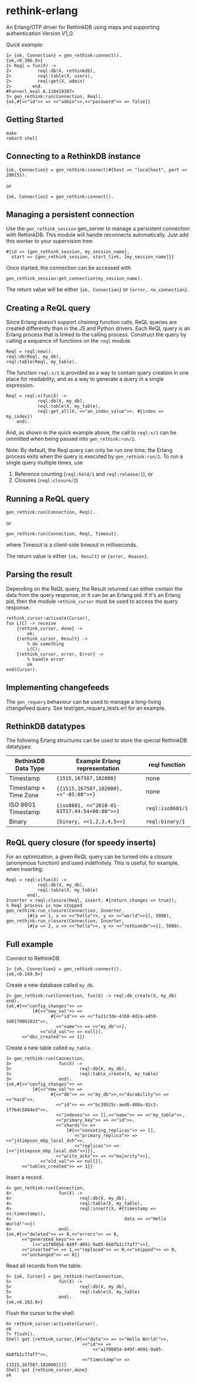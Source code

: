rethink-erlang
==============
An Erlang/OTP driver for RethinkDB using maps and supporting authentication
Version V1_0.

*Quick example:*
```
1> {ok, Connection} = gen_rethink:connect().
{ok,<0.386.0>}
2> Reql = fun(X) ->
2>          reql:db(X, rethinkdb),
2>          reql:table(X, users),
2>          reql:get(X, admin)
2>        end.
#Fun<erl_eval.6.118419387>
3> gen_rethink:run(Connection, Reql).
{ok,#{<<"id">> => <<"admin">>,<<"password">> => false}}
```

Getting Started
---------------
```
make
rebar3 shell
```

Connecting to a RethinkDB instance
----------------------------------
```
{ok, Connection} = gen_rethink:connect(#{host => "localhost", port => 28015}).
```
or
```
{ok, Connection} = gen_rethink:connect().
```

Managing a persistent connection
--------------------------------
Use the `gen_rethink_session` gen_server to manage a persistent connection with 
RethinkDB. This module will handle reconnects automatically. Just add this
worker to your supervision tree:

```
#{id => {gen_rethink_session, my_session_name},
  start => {gen_rethink_session, start_link, [my_session_name]}}
```

Once started, the connection can be accessed with
```
gen_rethink_session:get_connection(my_session_name).
```

The return value will be either `{ok, Connection}` or `{error, no_connection}`.

Creating a ReQL query
---------------------
Since Erlang doesn't support chaining function calls, ReQL queries are created
differently than in the JS and Python drivers. Each ReQL query is an Erlang
process that is linked to the calling process. Construct the query by calling
a sequence of functions on the `reql` module.
```
Reql = reql:new().
reql:db(Reql, my_db),
reql:table(Reql, my_table).
```

The function `reql:x/1` is provided as a way to contain query creation in one
place for readability, and as a way to generate a query in a single expression.

```
Reql = reql:x(fun(X) ->
            reql:db(X, my_db),
            reql:table(X, my_table),
            reql:get_all(X, <<"an_index_value">>, #{index => my_index})
    end).
```
And, as shown in the quick example above, the call to `reql:x/1` can be ommitted
when being passed into `gen_rethink:run/2`.

Note: By default, the Reql query can only be run one time; the Erlang process exits when
the query is executed by `gen_rethink:run/2`. To run a single query multiple
times, use
1. Reference counting (`reql:hold/1` and `reql:release/1`), or
2. Closures (`reql:closure/2`)

Running a ReQL query
----------------
```
gen_rethink:run(Connection, Reql).
```
or
```
gen_rethink:run(Connection, Reql, Timeout).
```
where Timeout is a client-side timeout in milliseconds.

The return value is either `{ok, Result}` or `{error, Reason}`.

Parsing the result
----------------
Depending on the ReQL query, the Result returned can either contain the data
from the query response, or it can be an Erlang pid. If it's an Erlang pid,
then the module `rethink_cursor` must be used to access the query response.

```
rethink_cursor:activate(Cursor),
fun L(C) -> receive
    {rethink_cursor, done} ->
        ok;
    {rethink_cursor, Result} ->
        % do something
        L(C);
    {rethink_cursor, error, Error} ->
        % handle error
        ok
end(Cursor).
```

Implementing changefeeds
------------------------
The `gen_requery` behaviour can be used to manage a long-living changefeed query. 
See test/gen_requery_tests.erl for an example.

RethinkDB datatypes
-------------------
The following Erlang structures can be used to store the special RethinkDB
datatypes:

| RethinkDB Data Type   | Example Erlang representation                | reql function    |
| --------------------- | -------------------------------------------- | ---------------- |
| Timestamp             | `{1515,167587,102000}`                       | none             |
| Timestamp + Time Zone | `{{1515,167587,102000}, <<"-05:00">>}`       | none             |
| ISO 8601 Timestamp    | `{iso8601, <<"2018-01-03T17:44:54+00:00">>}` | `reql:iso8601/1` |
| Binary                | `{binary, <<1,2,3,4,5>>}`                    | `reql:binary/1`  |

ReQL query closure (for speedy inserts)
-----------------------------------
For an optimization, a given ReQL query can be turned into a closure (anonymous
function) and used indefinitely. This is useful, for example, when inserting:

```
Reql = reql:x(fun(X) ->
            reql:db(X, my_db),
            reql:table(X, my_table)
        end),
Inserter = reql:closure(Reql, insert, #{return_changes => true}),
% Reql process is now stopped
gen_rethink:run_closure(Connection, Inserter,
        [#{a => 1, x => <<"hello">>, y => <<"world">>}], 5000),
gen_rethink:run_closure(Connection, Inserter,
        [#{a => 2, x => <<"hello">>, y => <<"rethinkdb">>}], 5000).
```

Full example
------------
Connect to RethinkDB
```
1> {ok, Connection} = gen_rethink:connect().
{ok,<0.149.0>}
```
Create a new database called `my_db`.
```
2> gen_rethink:run(Connection, fun(X) -> reql:db_create(X, my_db) end).
{ok,#{<<"config_changes">> =>
          [#{<<"new_val">> =>
                 #{<<"id">> => <<"fa21c3de-41b8-4d2a-a459-3d01f0002833">>,
                   <<"name">> => <<"my_db">>},
             <<"old_val">> => null}],
      <<"dbs_created">> => 1}}
```
Create a new table called `my_table`.
```
3> gen_rethink:run(Connection,
3>                  fun(X) ->
3>                          reql:db(X, my_db),
3>                          reql:table_create(X, my_table)
3>                  end).
{ok,#{<<"config_changes">> =>
          [#{<<"new_val">> =>
                 #{<<"db">> => <<"my_db">>,<<"durability">> => <<"hard">>,
                   <<"id">> => <<"bc39525c-aed8-480a-92c3-1f76dc5884e3">>,
                   <<"indexes">> => [],<<"name">> => <<"my_table">>,
                   <<"primary_key">> => <<"id">>,
                   <<"shards">> =>
                       [#{<<"nonvoting_replicas">> => [],
                          <<"primary_replica">> => <<"jstimpson_mbp_local_dxh">>,
                          <<"replicas">> => [<<"jstimpson_mbp_local_dxh">>]}],
                   <<"write_acks">> => <<"majority">>},
             <<"old_val">> => null}],
      <<"tables_created">> => 1}}
```
Insert a record.
```
4> gen_rethink:run(Connection,
4>                  fun(X) ->
4>                          reql:db(X, my_db),
4>                          reql:table(X, my_table),
4>                          reql:insert(X, #{timestamp => os:timestamp(),
4>                                           data => <<"Hello World!">>})
4>                  end).
{ok,#{<<"deleted">> => 0,<<"errors">> => 0,
      <<"generated_keys">> =>
          [<<"a1f00854-849f-4091-9a85-6b0fb1c77af7">>],
      <<"inserted">> => 1,<<"replaced">> => 0,<<"skipped">> => 0,
      <<"unchanged">> => 0}}
```
Read all records from the table.
```
5> {ok, Cursor} = gen_rethink:run(Connection,
5>                  fun(X) ->
5>                          reql:db(X, my_db),
5>                          reql:table(X, my_table)
5>                  end).
{ok,<0.163.0>}
```
Flush the cursor to the shell.
```
6> rethink_cursor:activate(Cursor).
ok
7> flush().
Shell got {rethink_cursor,[#{<<"data">> => <<"Hello World!">>,
                             <<"id">> =>
                                 <<"a1f00854-849f-4091-9a85-6b0fb1c77af7">>,
                             <<"timestamp">> => {1515,167587,102000}}]}
Shell got {rethink_cursor,done}
ok
```
